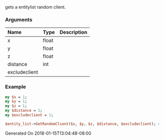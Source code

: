 gets a entitylist random client.
### Arguments
**Name**|**Type**|**Description**
:---|:---|:---
x|float|
y|float|
z|float|
distance|int|
excludeclient||

### Example

```perl
my $x = 1;
my $y = 1;
my $z = 1;
my $distance = 1;
my $excludeclient = 1;

$entity_list->GetRandomClient($x, $y, $z, $distance, $excludeclient); # Returns void
```


Generated On 2018-01-15T13:04:48-08:00